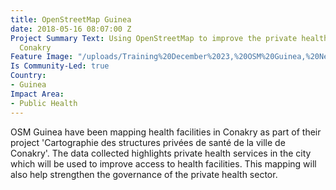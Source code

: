 ```yaml
---
title: OpenStreetMap Guinea
date: 2018-05-16 08:07:00 Z
Project Summary Text: Using OpenStreetMap to improve the private health sector in
  Conakry
Feature Image: "/uploads/Training%20December%2023,%20OSM%20Guinea,%20Nethope%202017.jpg"
Is Community-Led: true
Country:
- Guinea
Impact Area:
- Public Health
---
```


OSM Guinea have been mapping health facilities in Conakry as part of their project 'Cartographie des structures privées de santé de la ville de Conakry'. The data collected highlights private health services in the city which will be used to improve access to health facilities. This mapping will also help strengthen the governance of the private health sector.
